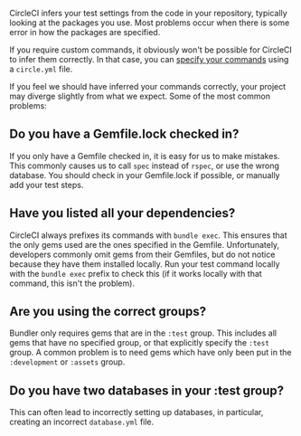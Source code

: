 <!--

title: CircleCI is running the Ruby commands not present in the config
last_updated: Feb 3, 2013

-->

CircleCI infers your test settings from the code in your repository, typically looking at the packages you use.
Most problems occur when there is some error in how the packages are specified.

If you require custom commands, it obviously won't be possible for CircleCI to infer them correctly.
In that case, you can [specify your commands](/docs/configuration)
using a `circle.yml` file.

If you feel we should have inferred your commands correctly, your project may diverge slightly from what we expect.
Some of the most common problems:

<h2 id="gemfile-lock">Do you have a Gemfile.lock checked in?</h2>

If you only have a Gemfile checked in, it is easy for us to make mistakes.
This commonly causes us to call `spec` instead of `rspec`,
or use the wrong database.
You should check in your Gemfile.lock if possible, or manually add your test steps.

<h2 id="dependencies">Have you listed all your dependencies?</h2>

CircleCI always prefixes its commands with `bundle exec`.
This ensures that the only gems used are the ones specified in the Gemfile.
Unfortunately, developers commonly omit gems from their Gemfiles, but do not notice because they have them installed locally.
Run your test command locally with the `bundle exec`
prefix to check this (if it works locally with that command, this isn't the problem).

<h2 id="groups">Are you using the correct groups?</h2>

Bundler only requires gems that are in the `:test` group.
This includes all gems that have no specified group, or that explicitly specify the
`:test` group.
A common problem is to need gems which have only been put in the `:development`
or `:assets` group.

<h2 id="database">Do you have two databases in your :test group?</h2>

This can often lead to incorrectly setting up databases, in particular, creating an incorrect `database.yml` file.
